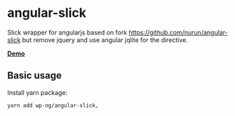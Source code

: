 # angular-slick

Slick wrapper for angularjs based on fork https://github.com/nurun/angular-slick but remove jquery and use angular jqlite for the directive.

**[Demo][]**

Basic usage
---------------
Install yarn package:
```bash
yarn add wp-ng/angular-slick,
```

[Demo]: https://wp-ng.github.io/angular-slick/demo/
